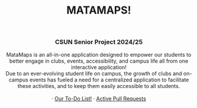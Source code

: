 <h1 align="center"> MATAMAPS!</h1>
<!-- PROJECT LOGO -->
<br />
<div align="center">
  <h3 align="center">CSUN Senior Project 2024/25</h3>
  <p align="center">
    MataMaps is an all-in-one application designed to empower our students to better engage in clubs, events, accessibility, and campus life all from one interactive application!
    <br />
    Due to an ever-evolving student life on campus, the growth of clubs and on-campus events has fueled a need for a centralized application to facilitate these activities, and to keep them easily accessible to all students.
    <br />
    <br />
    ·
    <a href="https://github.com/dominic-diblasio/matamaps/issues">Our To-Do List!</a>
    ·
    <a href="https://github.com/dominic-diblasio/matamaps/pulls">Active Pull Requests</a>
  </p>
</div>
